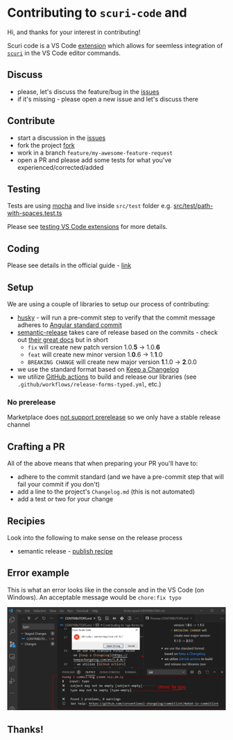 # Contributing to `scuri-code` and

Hi, and thanks for your interest in contributing!

Scuri code is a VS Code [extension](https://marketplace.visualstudio.com/items?itemName=gparlakov.scuri-code) which allows for seemless integration of [`scuri`](https://github.com/gparlakov/scuri) in the VS Code editor commands.

## Discuss

- please, let's discuss  the feature/bug in the [issues](https://github.com/gparlakov/scuri-code/issues)
- if it's missing - please open a new issue and let's discuss there

## Contribute
- start a discussion in the [issues](https://github.com/gparlakov/scuri-code/issues)
- fork the project [fork](https://github.com/gparlakov/scuri-code)
- work in a branch `feature/my-awesome-feature-request`
- open a PR and please add some tests for what you've experienced/corrected/added

## Testing
Tests are using [mocha](https://mochajs.org/) and live inside `src/test` folder e.g. [src/test/path-with-spaces.test.ts](src/test/suite/path-with-spaces.test.ts)

Please see [testing VS Code extensions](https://code.visualstudio.com/api/working-with-extensions/testing-extension) for more details.

## Coding
Please see details in the official guide - [link](https://code.visualstudio.com/api/extension-guides/command)

## Setup
We are using a couple of libraries to setup our process of contributing:
- [husky](https://www.npmjs.com/package/husky) - will run a pre-commit step to verify that the commit message adheres to [Angular standard commit](https://github.com/angular/angular/blob/master/CONTRIBUTING.md#-commit-message-format)
- [semantic-release](https://semantic-release.gitbook.io/semantic-release/) takes care of release based on the commits - check out [their great docs](https://github.com/semantic-release/semantic-release#commit-message-format) but in short
   - `fix` will create new patch version 1.0.**5** -> 1.0.**6**
   - `feat` will create new minor version 1.**0**.6 -> 1.**1**.0
   - `BREAKING CHANGE` will create new major version **1**.1.0 -> **2**.0.0
- we use the standard format based on [Keep a Changelog](https://keepachangelog.com/en/1.0.0/)
- we utilize [GitHub actions](https://github.com/learn/devops?utm_source=google&utm_medium=ppc&utm_campaign=devops_campaign_q1_IDCreport_EMEA_ggl&utm_content=version1&gclid=EAIaIQobChMIpoTztYj46wIVRubtCh2kEgn9EAAYASAAEgIPNvD_BwE#idcreport) to build and release our libraries (see `.github/workflows/release-forms-typed.yml`, etc.)

### No prerelease

Marketplace does [not support prerelease](https://github.com/microsoft/vscode-vsce/issues/148) so we only have a stable release channel

## Crafting a PR
 All of the above means that when preparing your PR you'll have to:
  - adhere to the commit standard (and we have a pre-commit step that will fail your commit if you don't)
  - add a line to the project's `Changelog.md` (this is not automated)
  - add a test or two for your change

## Recipies
Look into the following to make sense on the release process
 - semantic release - [publish recipe](https://github.com/semantic-release/semantic-release/blob/1405b94296059c0c6878fb8b626e2c5da9317632/docs/recipes/distribution-channels.md)

## Error example

This is what an error looks like in the console and in the VS Code (on Windows). An acceptable message would be `chore:fix typo`

!['./assets/commit-error.png'](./assets/commit-error.png)

## Thanks!

